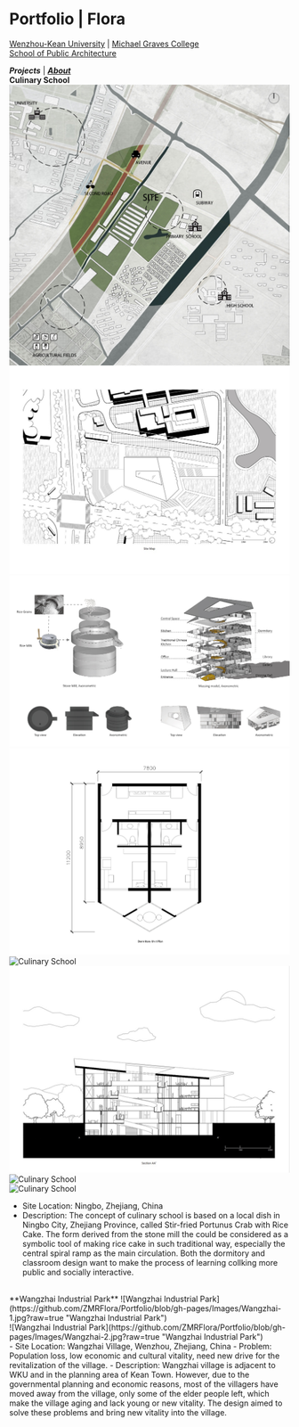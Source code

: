 # Portfolio | Flora

[Wenzhou-Kean University](https://wku.edu.cn/) | [Michael Graves College<br/>
School of Public Architecture](http://design.wku.edu.cn/)<br/>

***Projects*** | ***[About](https://ZMRFlora.github.io/Portfolio/About)*** 
<br>
**Culinary School**
![Culinary School](https://github.com/ZMRFlora/Portfolio/blob/gh-pages/Images/20-Summer/Culinary%20school-site%20context%20analysis.jpg?raw=true "Site Context Analysis")
<br>
![Culinary School](https://github.com/ZMRFlora/Portfolio/blob/gh-pages/Images/20-Summer/Culinary%20school-site%20map.jpg?raw=true "Site Map")
<br>
![Culinary School](https://github.com/ZMRFlora/Portfolio/blob/gh-pages/Images/20-Summer/Culinary%20school-massing%20analysis.jpg?raw=true "Massing Analysis")
<br>
![Culinary School](https://github.com/ZMRFlora/Portfolio/blob/gh-pages/Images/20-Summer/Culinary-school-dorm-plan.gif?raw=true "Dormitory Plan and Aggregation")
<br>
![Culinary School](https://github.com/ZMRFlora/Portfolio/blob/gh-pages/Images/20-Summer/Culinary-school-plan.gif?raw=true "Plans")
<br>
![Culinary School](https://github.com/ZMRFlora/Portfolio/blob/gh-pages/Images/20-Summer/Culinary%20school-section-screenshot.jpg?raw=true "Section")
<br>
![Culinary School](https://github.com/ZMRFlora/Portfolio/blob/gh-pages/Images/20-Summer/Culinary%20school-axono.jpg?raw=true "Axonometric")
<br>
![Culinary School](https://github.com/ZMRFlora/Portfolio/blob/gh-pages/Images/20-Summer/Culinary%20school-rendering.jpg?raw=true "Interior Rendering")
<br>
- Site Location: Ningbo, Zhejiang, China
- Description: The concept of culinary school is based on a local dish in Ningbo City, Zhejiang Province, called Stir-fried Portunus Crab with Rice Cake. The form derived from the stone mill the could be considered as a symbolic tool of making rice cake in such traditional way, especially the central spiral ramp as the main circulation. Both the dormitory and classroom design want to make the process of learning collking more public and socially interactive. 



<br>
**Wangzhai Industrial Park**
![Wangzhai Industrial Park](https://github.com/ZMRFlora/Portfolio/blob/gh-pages/Images/Wangzhai-1.jpg?raw=true "Wangzhai Industrial Park")
<br>
![Wangzhai Industrial Park](https://github.com/ZMRFlora/Portfolio/blob/gh-pages/Images/Wangzhai-2.jpg?raw=true "Wangzhai Industrial Park")
<br>
- Site Location: Wangzhai Village, Wenzhou, Zhejiang, China
- Problem: Population loss, low economic and cultural vitality, need new drive for the revitalization of the village. 
- Description: Wangzhai village is adjacent to WKU and in the planning area of Kean Town. However, due to the governmental planning and economic reasons, most of the villagers have moved away from the village, only some of the elder people left, which make the village aging and lack young or new vitality. The design aimed to solve these problems and bring new vitality into the village. 

